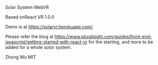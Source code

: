 Solar System WebVR

Based onReact VR 1.0.0

Demo is at https://solarvr.herokuapp.com/ 

Please refer the blog at https://www.pluralsight.com/guides/front-end-javascript/getting-started-with-react-vr for the starting, and more to be added for a whole solor system.


Zhong Wu
MIT